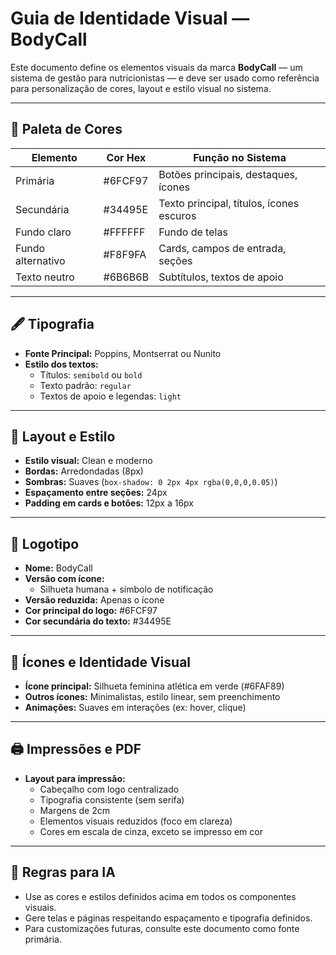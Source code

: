 # Guia de Identidade Visual — BodyCall

Este documento define os elementos visuais da marca **BodyCall** — um sistema de gestão para nutricionistas — e deve ser usado como referência para personalização de cores, layout e estilo visual no sistema.

---

## 🎨 Paleta de Cores

| Elemento              | Cor Hex       | Função no Sistema                        |
|-----------------------|---------------|------------------------------------------|
| Primária              | #6FCF97       | Botões principais, destaques, ícones     |
| Secundária            | #34495E       | Texto principal, títulos, ícones escuros |
| Fundo claro           | #FFFFFF       | Fundo de telas                           |
| Fundo alternativo     | #F8F9FA       | Cards, campos de entrada, seções         |
| Texto neutro          | #6B6B6B       | Subtítulos, textos de apoio              |

---

## 🖋️ Tipografia

- **Fonte Principal:** Poppins, Montserrat ou Nunito
- **Estilo dos textos:**
  - Títulos: `semibold` ou `bold`
  - Texto padrão: `regular`
  - Textos de apoio e legendas: `light`

---

## 🧩 Layout e Estilo

- **Estilo visual:** Clean e moderno
- **Bordas:** Arredondadas (8px)
- **Sombras:** Suaves (`box-shadow: 0 2px 4px rgba(0,0,0,0.05)`)
- **Espaçamento entre seções:** 24px
- **Padding em cards e botões:** 12px a 16px

---

## 🔰 Logotipo

- **Nome:** BodyCall
- **Versão com ícone:**  
  - Silhueta humana + símbolo de notificação
- **Versão reduzida:** Apenas o ícone
- **Cor principal do logo:** #6FCF97
- **Cor secundária do texto:** #34495E

---

## 👤 Ícones e Identidade Visual

- **Ícone principal:** Silhueta feminina atlética em verde (#6FAF89)
- **Outros ícones:** Minimalistas, estilo linear, sem preenchimento
- **Animações:** Suaves em interações (ex: hover, clique)

---

## 🖨️ Impressões e PDF

- **Layout para impressão:**
  - Cabeçalho com logo centralizado
  - Tipografia consistente (sem serifa)
  - Margens de 2cm
  - Elementos visuais reduzidos (foco em clareza)
  - Cores em escala de cinza, exceto se impresso em cor

---

## 🤖 Regras para IA

- Use as cores e estilos definidos acima em todos os componentes visuais.
- Gere telas e páginas respeitando espaçamento e tipografia definidos.
- Para customizações futuras, consulte este documento como fonte primária.
